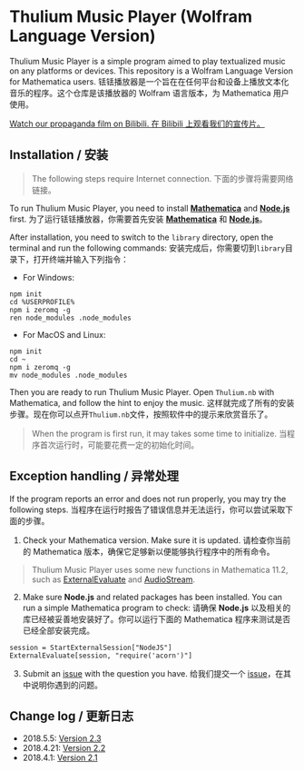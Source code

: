 # Thulium Music Player (Wolfram Language Version)

Thulium Music Player is a simple program aimed to play textualized music on any platforms or devices. This repository is a Wolfram Language Version for Mathematica users.
铥铥播放器是一个旨在在任何平台和设备上播放文本化音乐的程序。这个仓库是该播放器的 Wolfram 语言版本，为 Mathematica 用户使用。

[Watch our propaganda film on Bilibili. 在 Bilibili 上观看我们的宣传片。](https://www.bilibili.com/video/av22536013)

## Installation / 安装

> The following steps require Internet connection. 下面的步骤将需要网络链接。

To run Thulium Music Player, you need to install **[Mathematica](http://www.wolfram.com/mathematica/)** and **[Node.js](https://nodejs.org/)** first.
为了运行铥铥播放器，你需要首先安装 **[Mathematica](http://www.wolfram.com/mathematica/)** 和 **[Node.js](https://nodejs.org/)**。

After installation, you need to switch to the `library` directory, open the terminal and run the following commands:
安装完成后，你需要切到`library`目录下，打开终端并输入下列指令：

+ For Windows:

```Command
npm init
cd %USERPROFILE%
npm i zeromq -g
ren node_modules .node_modules
```

+ For MacOS and Linux:

```Command
npm init
cd ~
npm i zeromq -g
mv node_modules .node_modules
```

Then you are ready to run Thulium Music Player. Open `Thulium.nb` with Mathematica, and follow the hint to enjoy the music.
这样就完成了所有的安装步骤。现在你可以点开`Thulium.nb`文件，按照软件中的提示来欣赏音乐了。

> When the program is first run, it may takes some time to initialize. 当程序首次运行时，可能要花费一定的初始化时间。

## Exception handling / 异常处理

If the program reports an error and does not run properly, you may try the following steps.
当程序在运行时报告了错误信息并无法运行，你可以尝试采取下面的步骤。

1. Check your Mathematica version. Make sure it is updated.
请检查你当前的 Mathematica 版本，确保它足够新以便能够执行程序中的所有命令。

> Thulium Music Player uses some new functions in Mathematica 11.2, such as [ExternalEvaluate](http://reference.wolfram.com/language/ref/ExternalEvaluate.html) and [AudioStream](http://reference.wolfram.com/language/ref/AudioStream.html).

2. Make sure **Node.js** and related packages has been installed. You can run a simple Mathematica program to check:
请确保 **Node.js** 以及相关的库已经被妥善地安装好了。你可以运行下面的 Mathematica 程序来测试是否已经全部安装完成。

```Mathemetica
session = StartExternalSession["NodeJS"]
ExternalEvaluate[session, "require('acorn')"]
```

3. Submit an [issue](https://github.com/obstudio/ThuliumMusic-WL/issues) with the question you have.
给我们提交一个 [issue](https://github.com/obstudio/ThuliumMusic-WL/issues)，在其中说明你遇到的问题。

## Change log / 更新日志

- 2018.5.5: [Version 2.3](https://github.com/obstudio/ThuliumMusicPlayer-WL/blob/master/changes/2.3.md)
- 2018.4.21: [Version 2.2](https://github.com/obstudio/ThuliumMusicPlayer-WL/blob/master/changes/2.2.md)
- 2018.4.1: [Version 2.1](https://github.com/obstudio/ThuliumMusicPlayer-WL/blob/master/changes/2.1.md)

